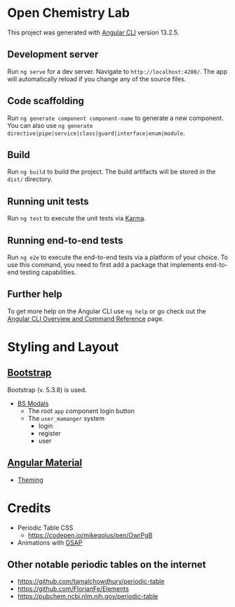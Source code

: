 # Open Chemistry Lab
This project was generated with [Angular CLI](https://github.com/angular/angular-cli) version 13.2.5.

## Development server
Run `ng serve` for a dev server. Navigate to `http://localhost:4200/`. The app will automatically reload if you change any of the source files.

## Code scaffolding
Run `ng generate component component-name` to generate a new component. You can also use `ng generate directive|pipe|service|class|guard|interface|enum|module`.

## Build
Run `ng build` to build the project. The build artifacts will be stored in the `dist/` directory.

## Running unit tests
Run `ng test` to execute the unit tests via [Karma](https://karma-runner.github.io).

## Running end-to-end tests
Run `ng e2e` to execute the end-to-end tests via a platform of your choice. To use this command, you need to first add a package that implements end-to-end testing capabilities.

## Further help
To get more help on the Angular CLI use `ng help` or go check out the [Angular CLI Overview and Command Reference](https://angular.io/cli) page.

# Styling and Layout
## [Bootstrap](https://getbootstrap.com/)
Bootstrap (v. 5.3.8) is used.
- [BS Modals](https://getbootstrap.com/docs/5.3/components/modal/)
  - The root `app` component login button
  - The `user_mamanger` system
    - login
    - register
    - user

## [Angular Material](https://material.angular.dev/)
- [Theming](https://material.angular.dev/guide/theming)

# Credits
- Periodic Table CSS
  - https://codepen.io/mikegolus/pen/OwrPgB
- Animations with [GSAP](https://gsap.com/)

## Other notable periodic tables on the internet
- https://github.com/tamalchowdhury/periodic-table
- https://github.com/FlorianFe/Elements
- https://pubchem.ncbi.nlm.nih.gov/periodic-table
